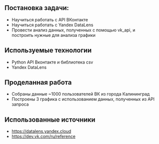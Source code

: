 ## Постановка задачи:
- Научиться работать с API ВКонтакте
- Научиться работать с Yandex DataLens
- Провести анализ данных, полученных с помощью vk_api, и построить нужные для анализа графики

## Используемые технологии
- Python API Вконтакте и библиотека csv
- Yandex DataLens

## Проделанная работа
- Собраны данные ~1000 пользователей ВК из города Калининград
- Построены 3 графика с использованием данных, полученных из API запроса

## Использованные источники
- https://datalens.yandex.cloud
- https://dev.vk.com/ru/reference